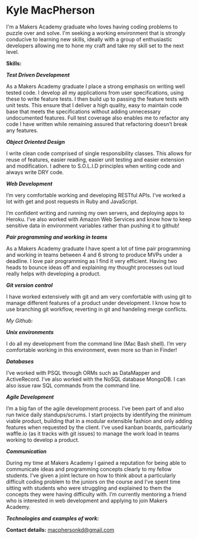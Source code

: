 # Kyle MacPherson

I'm a Makers Academy graduate who loves having coding problems to puzzle over and solve. I'm seeking a working environment that is strongly conducive to learning new skills, ideally with a group of enthusiastic developers allowing me to hone my craft and take my skill set to the next level.

__Skills:__

___Test Driven Development___

As a Makers Academy graduate I place a strong emphasis on writing well tested code. I develop all my applications from user specifications, using these to write feature tests. I then build up to passing the feature tests with unit tests. This ensure that I deliver a high quality, easy to maintain code base that meets the specifications without adding unnecessary undocumented features. Full test coverage also enables me to refactor any code I have written while remaining assured that refactoring doesn’t break any features.

___Object Oriented Design___

I write clean code comprised of single responsibility classes. This allows for reuse of features, easier reading, easier unit testing and easier extension and modification. I adhere to S.O.L.I.D principles when writing code and always write DRY code.

___Web Development___

I’m very comfortable working and developing RESTful APIs. I’ve worked a lot with get and post requests in Ruby and JavaScript.

I’m confident writing and running my own servers, and deploying apps to Heroku. I’ve also worked with Amazon Web Services and know how to keep sensitive data in environment variables rather than pushing it to github!


___Pair programming and working in teams___

As a Makers Academy graduate I have spent a lot of time pair programming and working in teams between 4 and 6 strong to produce MVPs under a deadline. I love pair programming as I find it very efficient. Having two heads to bounce ideas off and explaining my thought processes out loud really helps with developing a product.

___Git version control___

I have worked extensively with git and am very comfortable with using git to manage different features of a product under development. I know how to use branching git workflow, reverting in git and handeling merge conflicts.

_My Github:_

___Unix environments___

I do all my development from the command line (Mac Bash shell). I’m very comfortable working in this environment, even more so than in Finder!

___Databases___

I’ve worked with PSQL through ORMs such as DataMapper and ActiveRecord. I’ve also worked with the NoSQL database MongoDB. I can also issue raw SQL commands from the command line.


___Agile Development___

I’m a big fan of the agile development process. I’ve been part of and also run twice daily standups/scrums. I start projects by identifying the minimum viable product, building that in a modular extensible fashion and only adding features when requested by the client. I’ve used kanban boards, particularly waffle.io (as it tracks with git issues) to manage the work load in teams working to develop a product.

___Communication___

During my time at Makers Academy I gained a reputation for being able to communicate ideas and programming concepts clearly to my fellow students. I’ve given a joint lecture on how to think about a particularly difficult coding problem to the juniors on the course and I’ve spent time sitting with students who were struggling and explained to them the concepts they were having difficulty with. I’m currently mentoring a friend who is interested in web development and applying to join Makers Academy.

___Technologies and examples of work:___

__Contact details:__ macphersonkd@gmail.com
